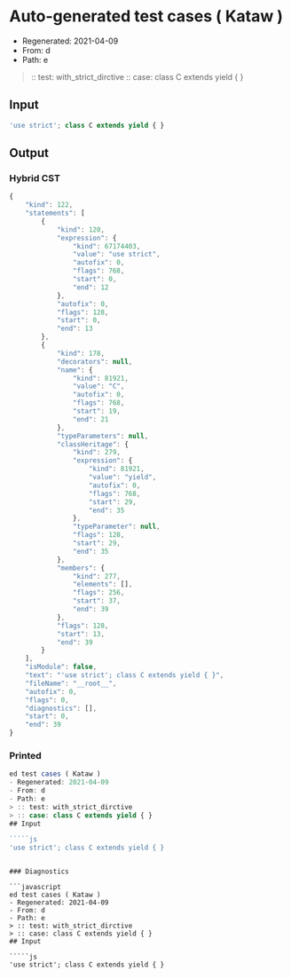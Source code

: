 # Auto-generated test cases ( Kataw )
- Regenerated: 2021-04-09
- From: d
- Path: e
> :: test: with_strict_dirctive
> :: case: class C extends yield { }
## Input

`````js
'use strict'; class C extends yield { }
`````

## Output

### Hybrid CST

```javascript
{
    "kind": 122,
    "statements": [
        {
            "kind": 120,
            "expression": {
                "kind": 67174403,
                "value": "use strict",
                "autofix": 0,
                "flags": 768,
                "start": 0,
                "end": 12
            },
            "autofix": 0,
            "flags": 128,
            "start": 0,
            "end": 13
        },
        {
            "kind": 178,
            "decorators": null,
            "name": {
                "kind": 81921,
                "value": "C",
                "autofix": 0,
                "flags": 768,
                "start": 19,
                "end": 21
            },
            "typeParameters": null,
            "classHeritage": {
                "kind": 279,
                "expression": {
                    "kind": 81921,
                    "value": "yield",
                    "autofix": 0,
                    "flags": 768,
                    "start": 29,
                    "end": 35
                },
                "typeParameter": null,
                "flags": 128,
                "start": 29,
                "end": 35
            },
            "members": {
                "kind": 277,
                "elements": [],
                "flags": 256,
                "start": 37,
                "end": 39
            },
            "flags": 128,
            "start": 13,
            "end": 39
        }
    ],
    "isModule": false,
    "text": "'use strict'; class C extends yield { }",
    "fileName": "__root__",
    "autofix": 0,
    "flags": 0,
    "diagnostics": [],
    "start": 0,
    "end": 39
}
```

### Printed

```javascript
ed test cases ( Kataw )
- Regenerated: 2021-04-09
- From: d
- Path: e
> :: test: with_strict_dirctive
> :: case: class C extends yield { }
## Input

`````js
'use strict'; class C extends yield { }
`````
```

### Diagnostics

```javascript
ed test cases ( Kataw )
- Regenerated: 2021-04-09
- From: d
- Path: e
> :: test: with_strict_dirctive
> :: case: class C extends yield { }
## Input

`````js
'use strict'; class C extends yield { }
`````
```

